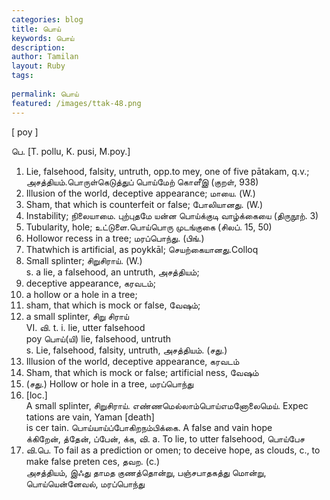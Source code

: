 ```yaml
---
categories: blog
title: பொய்
keywords: பொய்
description: 
author: Tamilan
layout: Ruby
tags: 
 
permalink: பொய்
featured: /images/ttak-48.png
---
```

  
[ poy ]  
  
பெ. [T. pollu, K. pusi, M.poy.]  
1. Lie, falsehood, falsity, untruth, opp.to mey, one of five pātakam, q.v.; அசத்தியம்.பொருள்கெடுத்துப் பொய்மேற் கொளீஇ (குறள், 938)  
2. Illusion of the world, deceptive appearance; மாயை. (W.)  
3. Sham, that which is counterfeit or false; போலியானது. (W.)  
4. Instability; நிலையாமை. புற்புதமே யன்ன பொய்க்குடி வாழ்க்கையை (திருநூற். 3)  
5. Tubularity, hole; உட்டுளை.பொய்பொரு முடங்குகை (சிலப். 15, 50)  
6. Hollowor recess in a tree; மரப்பொந்து. (பிங்.)  
7. Thatwhich is artificial, as poykkāl; செயற்கையானது.Colloq  
8. Small splinter; சிறுசிராய். (W.)  
s. a lie, a falsehood, an untruth, அசத்தியம்;  
2. deceptive appearance, கரவடம்;  
3. a hollow or a hole in a tree;  
4. sham, that which is mock or false, வேஷம்;  
5. a small splinter, சிறு சிராய்  
VI. வி. t. i. lie, utter falsehood  
poy பொய்(யி) lie, falsehood, untruth  
s. Lie, falsehood, falsity, untruth, அசத்தியம். (சது.)  
2. Illusion of the world, deceptive appearance, கரவடம்  
3. Sham, that which is mock or false; artificial ness, வேஷம்  
4. (சது.) Hollow or hole in a tree, மரப்பொந்து  
5. [loc.]  
A small splinter, சிறுசிராய். எண்ணமெல்லாம்பொய்எமனோலைமெய். Expec tations are vain, Yaman [death]  
is cer tain. பொய்யாய்ப்போகிறநம்பிக்கை. A false and vain hope  
க்கிறேன், த்தேன், ப்பேன், க்க, வி. a. To lie, to utter falsehood, பொய்பேச  
2. வி.பெ. To fail as a prediction or omen; to deceive hope, as clouds, c., to make false preten ces, தவற. (c.)  
அசத்தியம், இஃது தாமத குணத்தொன்று, பஞ்சபாதகத்து மொன்று, பொய்யென்னேவல், மரப்பொந்து